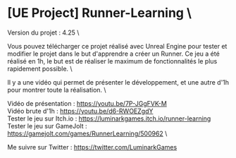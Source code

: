# [UE Project] Runner-Learning \

Version du projet : 4.25 \

Vous pouvez télécharger ce projet réalisé avec Unreal Engine pour tester et modifier le projet dans le but d'apprendre a créer un Runner. Ce jeu a été réalisé en 1h, le but est de réaliser le maximum de fonctionnalités le plus rapidement possible. \


Il y a une vidéo qui permet de présenter le développement, et une autre d'1h pour montrer toute la réalisation. \

Vidéo de présentation : https://youtu.be/7P-JGgFVK-M \
Vidéo brute d'1h : https://youtu.be/d6-RWOEZgdY \
Tester le jeu sur Itch.io : https://luminarkgames.itch.io/runner-learning \
Tester le jeu sur GameJolt : https://gamejolt.com/games/RunnerLearning/500962 \

Me suivre sur Twitter : https://twitter.com/LuminarkGames
